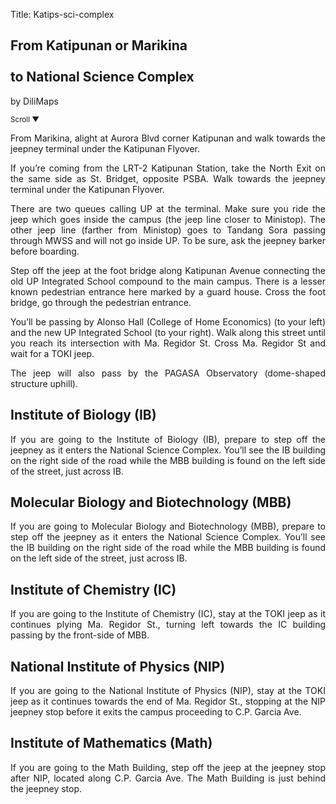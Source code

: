 Title: Katips-sci-complex

<section id='cover' class='cover active'>
<h1> From Katipunan or Marikina <br><br>to National Science Complex</h1>
<p align='justify'>by DiliMaps </p>
<small class='scroll'>Scroll ▼</small>
</section>

<section id='marikina'>
<p align='justify'>From Marikina, alight at Aurora Blvd corner Katipunan and walk towards the jeepney terminal under the Katipunan Flyover.
</p>
</section>

<section id='lrt2'>
<p align='justify'>If you’re coming from the LRT-2 Katipunan Station, take the North Exit on the same side as St. Bridget, opposite PSBA. Walk towards the jeepney terminal under the Katipunan Flyover.
</p>
</section>

<section id='katips'>
<p align='justify'>There are two queues calling UP at the terminal. Make sure you ride the jeep which goes inside the campus (the jeep line closer to Ministop). The other jeep line (farther from Ministop) goes to Tandang Sora passing through MWSS and will not go inside UP. To be sure, ask the jeepney barker before boarding.
</p>
</section>

<section id='che-bridge'>
<p align='justify'>Step off the jeep at the foot bridge along Katipunan Avenue connecting the old UP Integrated School compound to the main campus. There is a lesser known pedestrian entrance here marked by a guard house. Cross the foot bridge, go through the pedestrian entrance.
</p>
</section>


<section id='che'>
<p align='justify'>
You’ll be passing by Alonso Hall (College of Home Economics) (to your left) and the new UP Integrated School (to your right). Walk along this street until you reach its intersection with Ma. Regidor St. Cross Ma. Regidor St and wait for a TOKI jeep.
</p>
</section>

<section id='pagasa'>
<p align='justify'>
The jeep will also pass by the PAGASA Observatory (dome-shaped structure uphill).
</p>
</section>

<section id='bio'>
<h1> Institute of Biology (IB)</h1>
<p align='justify'>
If you are going to the Institute of Biology (IB), prepare to step off the jeepney as it enters the National Science Complex. You’ll see the IB building on the right side of the road while the MBB building is found on the left side of the street, just across IB.
</p>
</section>

<section id='mbb'>
<h1> Molecular Biology and Biotechnology (MBB)</h1>
<p align='justify'>
If you are going to  Molecular Biology and Biotechnology (MBB), prepare to step off the jeepney as it enters the National Science Complex. You’ll see the IB building on the right side of the road while the MBB building is found on the left side of the street, just across IB.
</p>
</section>

<section id='chem'>
<h1> Institute of Chemistry (IC)</h1>
<p align='justify'>
If you are going to the Institute of Chemistry (IC),  stay at the TOKI jeep as it continues plying Ma. Regidor St.,  turning left towards the IC building passing by the front-side of MBB.
</p>
</section>

<section id='physics'>
<h1>National Institute of Physics (NIP)</h1>
<p align='justify'>
If you are going to the  National Institute of Physics (NIP), stay at the TOKI jeep as it continues towards the end of Ma. Regidor St., stopping at the NIP jeepney stop before it exits the campus proceeding to C.P. Garcia Ave.
</p>
</section>

<section id='math'>
<h1> Institute of Mathematics (Math)</h1>
<p align='justify'>
If you are going to the Math Building, step off the jeep at the jeepney stop after NIP, located along C.P. Garcia Ave. The Math Building is just behind the jeepney stop.
</p>
</section>
